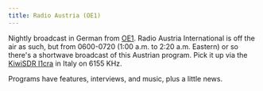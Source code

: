 ```yaml
---
title: Radio Austria (OE1)
---
```

Nightly broadcast in German from [OE1](https://oe1.orf.at/).
Radio Austria International is off the air as such, but from
0600-0720 (1:00 a.m. to 2:20 a.m. Eastern) or so there's
a shortwave broadcast of this Austrian program. Pick it up via
the [KiwiSDR I1cra](http://kiwisdr.briata.org:8073/?f=6155.00amz10)
in Italy on 6155 KHz.

Programs have features, interviews, and music, plus a little news.
